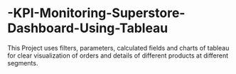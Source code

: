# -KPI-Monitoring-Superstore-Dashboard-Using-Tableau
This Project uses filters, parameters, calculated fields and charts of tableau for clear visualization of orders and details of different products at different segments.
